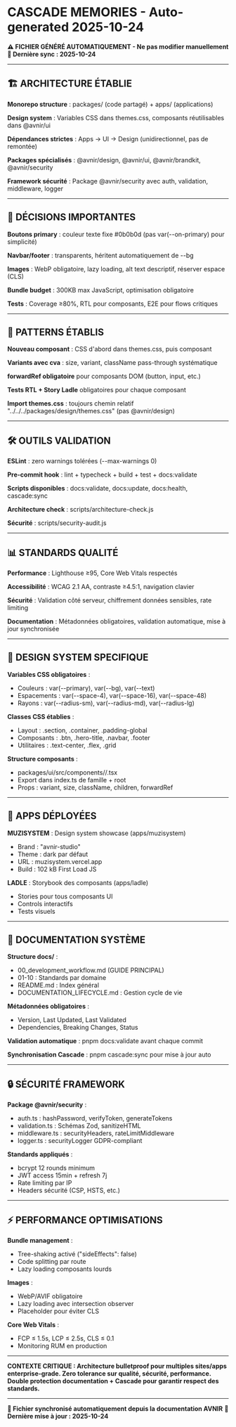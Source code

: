 # CASCADE MEMORIES - Auto-generated 2025-10-24

**⚠️ FICHIER GÉNÉRÉ AUTOMATIQUEMENT - Ne pas modifier manuellement**
**🔄 Dernière sync : 2025-10-24**

---

## 🏗️ ARCHITECTURE ÉTABLIE

**Monorepo structure** : packages/ (code partagé) + apps/ (applications)

**Design system** : Variables CSS dans themes.css, composants réutilisables dans @avnir/ui

**Dépendances strictes** : Apps → UI → Design (unidirectionnel, pas de remontée)

**Packages spécialisés** : @avnir/design, @avnir/ui, @avnir/brandkit, @avnir/security

**Framework sécurité** : Package @avnir/security avec auth, validation, middleware, logger

---

## 🎯 DÉCISIONS IMPORTANTES

**Boutons primary** : couleur texte fixe #0b0b0d (pas var(--on-primary) pour simplicité)

**Navbar/footer** : transparents, héritent automatiquement de --bg

**Images** : WebP obligatoire, lazy loading, alt text descriptif, réserver espace (CLS)

**Bundle budget** : 300KB max JavaScript, optimisation obligatoire

**Tests** : Coverage ≥80%, RTL pour composants, E2E pour flows critiques

---

## 🔧 PATTERNS ÉTABLIS

**Nouveau composant** : CSS d'abord dans themes.css, puis composant

**Variants avec cva** : size, variant, className pass-through systématique

**forwardRef obligatoire** pour composants DOM (button, input, etc.)

**Tests RTL + Story Ladle** obligatoires pour chaque composant

**Import themes.css** : toujours chemin relatif "../../../packages/design/themes.css" (pas @avnir/design)

---

## 🛠️ OUTILS VALIDATION

**ESLint** : zero warnings tolérées (--max-warnings 0)

**Pre-commit hook** : lint + typecheck + build + test + docs:validate

**Scripts disponibles** : docs:validate, docs:update, docs:health, cascade:sync

**Architecture check** : scripts/architecture-check.js

**Sécurité** : scripts/security-audit.js

---

## 📊 STANDARDS QUALITÉ

**Performance** : Lighthouse ≥95, Core Web Vitals respectés

**Accessibilité** : WCAG 2.1 AA, contraste ≥4.5:1, navigation clavier

**Sécurité** : Validation côté serveur, chiffrement données sensibles, rate limiting

**Documentation** : Métadonnées obligatoires, validation automatique, mise à jour synchronisée

---

## 🎨 DESIGN SYSTEM SPECIFIQUE

**Variables CSS obligatoires** :
- Couleurs : var(--primary), var(--bg), var(--text)
- Espacements : var(--space-4), var(--space-16), var(--space-48)
- Rayons : var(--radius-sm), var(--radius-md), var(--radius-lg)

**Classes CSS établies** :
- Layout : .section, .container, .padding-global
- Composants : .btn, .hero-title, .navbar, .footer
- Utilitaires : .text-center, .flex, .grid

**Structure composants** :
- packages/ui/src/components/<famille>/<Nom>.tsx
- Export dans index.ts de famille + root
- Props : variant, size, className, children, forwardRef

---

## 🚀 APPS DÉPLOYÉES

**MUZISYSTEM** : Design system showcase (apps/muzisystem)
- Brand : "avnir-studio"
- Theme : dark par défaut
- URL : muzisystem.vercel.app
- Build : 102 kB First Load JS

**LADLE** : Storybook des composants (apps/ladle)
- Stories pour tous composants UI
- Controls interactifs
- Tests visuels

---

## 📝 DOCUMENTATION SYSTÈME

**Structure docs/** :
- 00_development_workflow.md (GUIDE PRINCIPAL)
- 01-10 : Standards par domaine
- README.md : Index général
- DOCUMENTATION_LIFECYCLE.md : Gestion cycle de vie

**Métadonnées obligatoires** :
- Version, Last Updated, Last Validated
- Dependencies, Breaking Changes, Status

**Validation automatique** : pnpm docs:validate avant chaque commit

**Synchronisation Cascade** : pnpm cascade:sync pour mise à jour auto

---

## 🔒 SÉCURITÉ FRAMEWORK

**Package @avnir/security** :
- auth.ts : hashPassword, verifyToken, generateTokens
- validation.ts : Schémas Zod, sanitizeHTML
- middleware.ts : securityHeaders, rateLimitMiddleware
- logger.ts : securityLogger GDPR-compliant

**Standards appliqués** :
- bcrypt 12 rounds minimum
- JWT access 15min + refresh 7j
- Rate limiting par IP
- Headers sécurité (CSP, HSTS, etc.)

---

## ⚡ PERFORMANCE OPTIMISATIONS

**Bundle management** :
- Tree-shaking activé ("sideEffects": false)
- Code splitting par route
- Lazy loading composants lourds

**Images** :
- WebP/AVIF obligatoire
- Lazy loading avec intersection observer
- Placeholder pour éviter CLS

**Core Web Vitals** :
- FCP ≤ 1.5s, LCP ≤ 2.5s, CLS ≤ 0.1
- Monitoring RUM en production

---

**CONTEXTE CRITIQUE : Architecture bulletproof pour multiples sites/apps enterprise-grade. Zero tolerance sur qualité, sécurité, performance. Double protection documentation + Cascade pour garantir respect des standards.**

---

**🔄 Fichier synchronisé automatiquement depuis la documentation AVNIR**
**📅 Dernière mise à jour : 2025-10-24**
